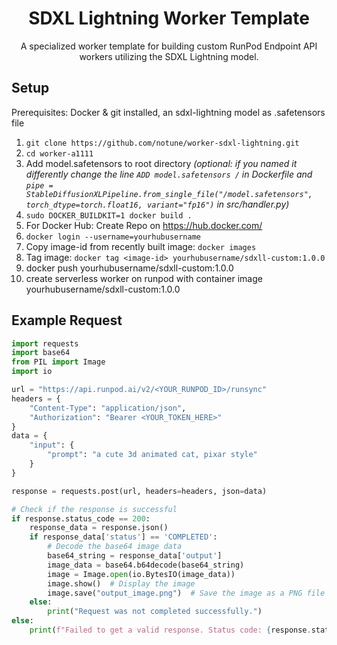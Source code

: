 <div align="center">

<h1>SDXL Lightning Worker Template</h1>

A specialized worker template for building custom RunPod Endpoint API workers utilizing the SDXL Lightning model.

</div>

## Setup
Prerequisites: Docker & git installed, an sdxl-lightning model as .safetensors file
1. `git clone https://github.com/notune/worker-sdxl-lightning.git`
2. `cd worker-a1111`
3. Add model.safetensors to root directory *(optional: if you named it differently change the line `ADD model.safetensors /` in Dockerfile and `pipe = StableDiffusionXLPipeline.from_single_file("/model.safetensors", torch_dtype=torch.float16, variant="fp16")` in src/handler.py)*
4. `sudo DOCKER_BUILDKIT=1 docker build .`
5. For Docker Hub: Create Repo on https://hub.docker.com/
6. `docker login --username=yourhubusername`
7. Copy image-id from recently built image: `docker images`
8. Tag image: `docker tag <image-id> yourhubusername/sdxll-custom:1.0.0`
9. docker push yourhubusername/sdxll-custom:1.0.0
10. create serverless worker on runpod with container image yourhubusername/sdxll-custom:1.0.0

## Example Request

```python
import requests
import base64
from PIL import Image
import io

url = "https://api.runpod.ai/v2/<YOUR_RUNPOD_ID>/runsync"
headers = {
    "Content-Type": "application/json",
    "Authorization": "Bearer <YOUR_TOKEN_HERE>"
}
data = {
    "input": {
        "prompt": "a cute 3d animated cat, pixar style"
    }
}

response = requests.post(url, headers=headers, json=data)

# Check if the response is successful
if response.status_code == 200:
    response_data = response.json()
    if response_data['status'] == 'COMPLETED':
        # Decode the base64 image data
        base64_string = response_data['output']
        image_data = base64.b64decode(base64_string)
        image = Image.open(io.BytesIO(image_data))
        image.show()  # Display the image
        image.save("output_image.png")  # Save the image as a PNG file
    else:
        print("Request was not completed successfully.")
else:
    print(f"Failed to get a valid response. Status code: {response.status_code}")
```
